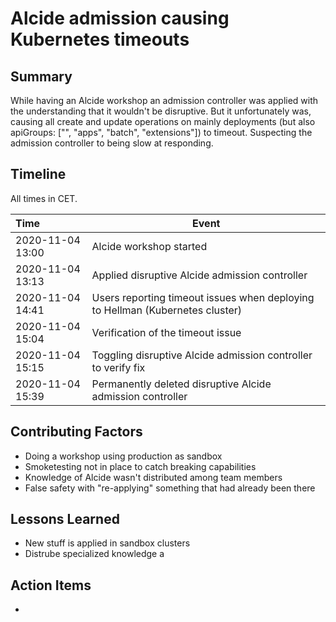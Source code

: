 # Alcide admission causing Kubernetes timeouts

## Summary
While having an Alcide workshop an admission controller was applied with the understanding that it wouldn't be disruptive. But it unfortunately was, causing all create and update operations on mainly deployments (but also apiGroups: ["", "apps", "batch", "extensions"]) to timeout. Suspecting the admission controller to being slow at responding.

## Timeline

All times in CET.

| Time | Event |
| :--- | --- |
| 2020-11-04 13:00 | Alcide workshop started |
| 2020-11-04 13:13 | Applied disruptive Alcide admission controller |
| 2020-11-04 14:41 | Users reporting timeout issues when deploying to Hellman (Kubernetes cluster) |
| 2020-11-04 15:04 | Verification of the timeout issue |
| 2020-11-04 15:15 | Toggling disruptive Alcide admission controller to verify fix |
| 2020-11-04 15:39 | Permanently deleted disruptive Alcide admission controller |

## Contributing Factors

- Doing a workshop using production as sandbox
- Smoketesting not in place to catch breaking capabilities
- Knowledge of Alcide wasn't distributed among team members
- False safety with "re-applying" something that had already been there

## Lessons Learned

- New stuff is applied in sandbox clusters
- Distrube specialized knowledge a

## Action Items

-
